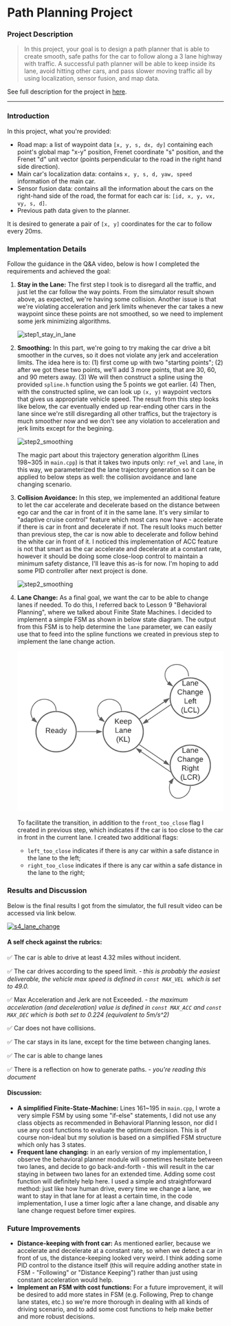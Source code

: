 # Path Planning Project

### Project Description

>  In this project, your goal is to design a path planner that is able to create smooth, safe paths for the car to follow along a 3 lane highway with traffic. A successful path planner will be able to keep inside its lane, avoid hitting other cars, and pass slower moving traffic all by using localization, sensor fusion, and map data.

See full description for the project in [here](https://github.com/linyilu0323/CarND_P7_PathPlanning/blob/master/Project_Instructions.md).

------

### Introduction

In this project, what you're provided:

- Road map: a list of waypoint data `[x, y, s, dx, dy]` containing each point's global map "x-y" position, Frenet coordinate "s" position, and the Frenet "d" unit vector (points perpendicular to the road in the right hand side direction).
- Main car's localization data: contains `x, y, s, d, yaw, speed` information of the main car.
- Sensor fusion data: contains all the information about the cars on the right-hand side of the road, the format for each car is: `[id, x, y, vx, vy, s, d]`.
- Previous path data given to the planner.

It is desired to generate a pair of `[x, y]` coordinates for the car to follow every 20ms.

### Implementation Details

Follow the guidance in the Q&A video, below is how I completed the requirements and achieved the goal:

1. **Stay in the Lane:** The first step I took is to disregard all the traffic, and just let the car follow the way points. From the simulator result shown above, as expected, we're having some collision. Another issue is that we're violating acceleration and jerk limits whenever the car takes a new waypoint since these points are not smoothed, so we need to implement some jerk minimizing algorithms.

   ![step1_stay_in_lane](./img/s1.gif)

   

2. **Smoothing:** In this part, we're going to try making the car drive a bit smoother in the curves, so it does not violate any jerk and acceleration limits. The idea here is to: (1) first come up with two "starting points"; (2) after we got these two points, we'll add 3 more points, that are 30, 60, and 90 meters away. (3) We will then construct a spline using the provided `spline.h` function using the 5 points we got earlier. (4) Then, with the constructed spline, we can look up  `(x, y)` waypoint vectors that gives us appropriate vehicle speed. The result from this step looks like below, the car eventually ended up rear-ending other cars in the lane since we're still disregarding all other traffics, but the trajectory is much smoother now and we don't see any violation to acceleration and jerk limits except for the begining. 

   ![step2_smoothing](./img/s2.gif)

	The magic part about this trajectory generation algorithm (Lines 198~305 in `main.cpp`) is that it takes two inputs only: `ref_vel` and `lane`, in this way, we parameterized the lane trajectory generation so it can be applied to below steps as well: the collision avoidance and lane changing scenario.



3. **Collision Avoidance:** In this step, we implemented an additional feature to let the car accelerate and decelerate based on the distance between ego car and the car in front of it in the same lane. It's very similar to "adaptive cruise control" feature which most cars now have - accelerate if there is car in front and decelerate if not. The result looks much better than previous step, the car is now able to decelerate and follow behind the white car in front of it. I noticed this implementation of ACC feature is not that smart as the car accelerate and decelerate at a constant rate, however it should be doing some close-loop control to maintain a minimum safety distance, I'll leave this as-is for now. I'm hoping to add some PID controller after next project is done.

   ![step2_smoothing](./img/s3.gif)

   

4. **Lane Change:** As a final goal, we want the car to be able to change lanes if needed. To do this, I referred back to Lesson 9 "Behavioral Planning", where we talked about Finite State Machines. I decided to implement a simple FSM as shown in below state diagram. The output from this FSM is to help determine the `lane` parameter, we can easily use that to feed into the spline functions we created in previous step to implement the lane change action.

   ![Car_SFM](./img/Car_SFM.png)

   To facilitate the transition, in addition to the `front_too_close` flag I created in previous step, which indicates if the car is too close to the car in front in the current lane. I created two additional flags:

   - `left_too_close` indicates if there is any car within a safe distance in the lane to the left;
   - `right_too_close` indicates if there is any car within a safe distance in the lane to the right;

### Results and Discussion

Below is the final results I got from the simulator, the full result video can be accessed via link below.

[![s4_lane_change](./img/s4_short.gif)](https://youtu.be/8rmYgzIbmog)

#### **A self check against the rubrics:**

:white_check_mark: The car is able to drive at least 4.32 miles without incident. 

:white_check_mark: The car drives according to the speed limit. *- this is probably the easiest deliverable, the vehicle max speed is defined in `const MAX_VEL `which is set to 49.0.*

:white_check_mark: Max Acceleration and Jerk are not Exceeded. *- the maximum acceleration (and deceleration) value is defined in `const MAX_ACC` and `const MAX_DEC` which is both set to 0.224 (equivalent to 5m/s^2)*

:white_check_mark: Car does not have collisions. 

:white_check_mark: The car stays in its lane, except for the time between changing lanes.

:white_check_mark: The car is able to change lanes

:white_check_mark: There is a reflection on how to generate paths. *- you're reading this document*

#### **Discussion:**

- **A simplified Finite-State-Machine:** Lines 161~195 in `main.cpp`, I wrote a very simple FSM by using some "if-else" statements, I did not use any class objects as recommended in Behavioral Planning lesson, nor did I use any cost functions to evaluate the optimum decision. This is of course non-ideal but my solution is based on a simplified FSM structure which only has 3 states.
- **Frequent lane changing:** in an early version of my implementation, I observe the behavioral planner module will sometimes hesitate between two lanes, and decide to go back-and-forth - this will result in the car staying in between two lanes for an extended time. Adding some cost function will definitely help here. I used a simple and straightforward method: just like how human drive, every time we change a lane, we want to stay in that lane for at least a certain time, in the code implementation, I use a timer logic after a lane change, and disable any lane change request before timer expires.


### Future Improvements

- **Distance-keeping with front car:** As mentioned earlier, because we accelerate and decelerate at a constant rate, so when we detect a car in front of us, the distance-keeping looked very weird. I think adding some PID control to the distance itself (this will require adding another state in FSM - "Following" or "Distance Keeping") rather than just using constant acceleration would help.
- **Implement an FSM with cost functions:** For a future improvement, it will be desired to add more states in FSM (e.g. Following, Prep to change lane states, etc.) so we're more thorough in dealing with all kinds of driving scenario, and to add some cost functions to help make better and more robust decisions.


